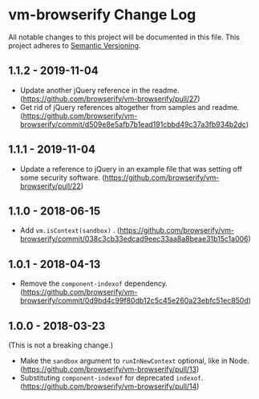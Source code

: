 # vm-browserify Change Log

All notable changes to this project will be documented in this file. This project adheres
to [Semantic Versioning](http://semver.org/).

## 1.1.2 - 2019-11-04

* Update another jQuery reference in the readme. (https://github.com/browserify/vm-browserify/pull/27)
* Get rid of jQuery references altogether from samples and
  readme. (https://github.com/browserify/vm-browserify/commit/d509e8e5afb7b1ead191cbbd49c37a3fb934b2dc)

## 1.1.1 - 2019-11-04

* Update a reference to jQuery in an example file that was setting off some security
  software. (https://github.com/browserify/vm-browserify/pull/22)

## 1.1.0 - 2018-06-15

* Add `vm.isContext(sandbox)`
  . (https://github.com/browserify/vm-browserify/commit/038c3cb33edcad9eec33aa8a8beae31b15c1a006)

## 1.0.1 - 2018-04-13

* Remove the `component-indexof`
  dependency. (https://github.com/browserify/vm-browserify/commit/0d9bd4c99f80db12c5c45e260a23ebfc51ec850d)

## 1.0.0 - 2018-03-23

(This is not a breaking change.)

* Make the `sandbox` argument to `runInNewContext` optional, like in
  Node. (https://github.com/browserify/vm-browserify/pull/13)
* Substituting `component-indexof` for deprecated `indexof`. (https://github.com/browserify/vm-browserify/pull/14)
